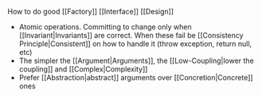 How to do good [[Factory]] [[Interface]] [[Design]]

- Atomic operations. Committing to change only when [[Invariant|Invariants]] are correct. When these fail be [[Consistency Principle|Consistent]] on how to handle it (throw exception, return null, etc)
- The simpler the [[Argument|Arguments]], the [[Low-Coupling|lower the coupling]] and [[Complex|Complexity]]
- Prefer [[Abstraction|abstract]] arguments over [[Concretion|Concrete]] ones